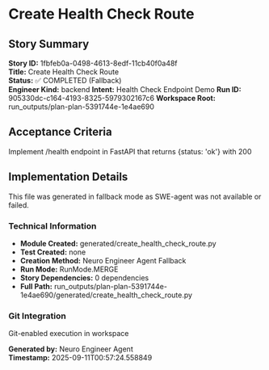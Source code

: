 # Create Health Check Route

## Story Summary
**Story ID:** 1fbfeb0a-0498-4613-8edf-11cb40f0a48f  
**Title:** Create Health Check Route  
**Status:** ✅ COMPLETED (Fallback)  
**Engineer Kind:** backend
**Intent:** Health Check Endpoint Demo
**Run ID:** 905330dc-c164-4193-8325-5979302167c6
**Workspace Root:** run_outputs/plan-plan-5391744e-1e4ae690

## Acceptance Criteria
Implement /health endpoint in FastAPI that returns {status: 'ok'} with 200

## Implementation Details
This file was generated in fallback mode as SWE-agent was not available or failed.

### Technical Information
- **Module Created:** generated/create_health_check_route.py
- **Test Created:** none
- **Creation Method:** Neuro Engineer Agent Fallback
- **Run Mode:** RunMode.MERGE
- **Story Dependencies:** 0 dependencies
- **Full Path:** run_outputs/plan-plan-5391744e-1e4ae690/generated/create_health_check_route.py

### Git Integration
Git-enabled execution in workspace

**Generated by:** Neuro Engineer Agent  
**Timestamp:** 2025-09-11T00:57:24.558849
